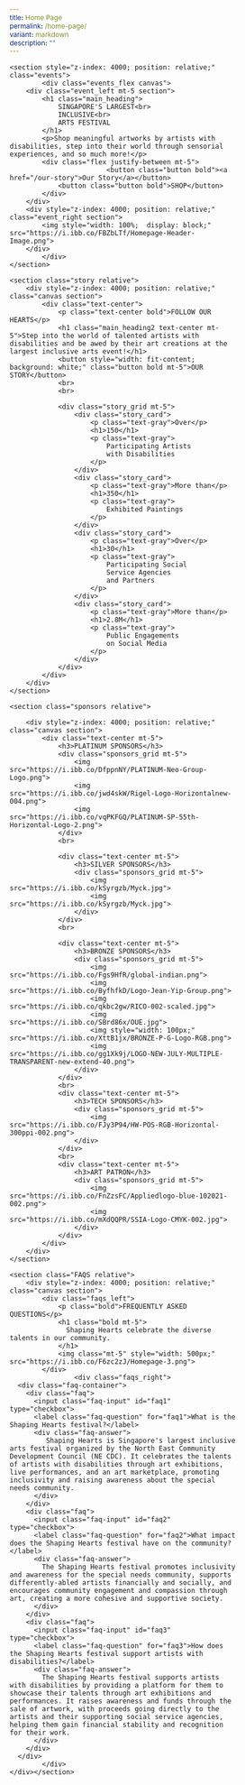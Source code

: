 ```yaml
---
title: Home Page
permalink: /home-page/
variant: markdown
description: ""
---
```

<style>
    @import url('https://fonts.googleapis.com/css2?family=Inter:wght@100..900&display=swap');

    * {
        margin: 0%;
        padding: 0;
        box-sizing: border-box;
        font-family: "Inter", sans-serif;
    }
	
	html {
	width: 100% !important;
	}

    .col.is-offset-2,
    .col.is-offset-2-tablet {
        margin-left: 0% !important;
        width: 100% !important;
    }
	
	.content h1, .content h2, .content h3, .content h4, .content h5 {
	color: black !important;
}

    .hero {
        display: flex;
	     display: none;
        margin-top: -20px !important;
        height: 100vh;
        justify-content: center;
        align-items: center;
        position: relative;
        width: 100%;
        overflow: hidden;
        padding: 20px;
	background: url("https://i.ibb.co/BznXQFQ/Homepage-1.png") no-repeat;
	background-position: center;
    }

    .bp-section-pagetitle {
        display: none;
    }

    .bp-section {
        padding: 0px
    }


    .hero .canvas {
        height: 80vh;
    }

    .relative{
        position: relative;
    }
    
    .hero_img,
    .event_bg,
    .story_bg,
    .sponsors_bg {
        position: absolute;
        height: 100%;
        left: 0%;
        width: 100%;
        top: 0;
    }

  .hero  .text {
        font-weight: bold;
        z-index: 32;
        color: #f5acbe !important;
    }

    .left {
        position: absolute;
        left: 0;
        height: 100%;
        display: flex;
        flex-direction: column;
        justify-content: space-between;
        top: 0;
    }

    .right {
        position: absolute;
        right: 0;
        height: 100%;
        display: flex;
        flex-direction: column;
        justify-content: space-between;
        top: 0;
    }

    .find {
        font-size: 5.5rem;
    }

    .art {
        font-size: 5.5rem;
    }

    .in {
        font-size: 5.5rem;
    }

    .meaning {
        font-size: 5.5rem;
    }

    .center-text {
        transform: translateY(-50%);
        font-size: 1.2rem;
        font-weight: bold;
        color: black;
        font-weight: normal;
    }


    /* 2nd section EVents */
	.events{
	height: 100%;
	width: 100%;
	}
	
    .events_flex {
        display: flex;
        justify-content: space-between;
        position: relative;
    }

    .events .event_left {
        width: 34%;
        z-index: 3000;
    }
	
	.bp-container{
	width: 1280px !important;
	max-width: 1280px !important;
	}
	.has-float-btns{
	display:none;
	}

    .event_left p {
        font-size: 1.1rem;
        margin-top: 5px;
        color: gray;
    }

    .events .event_right {
        width: 48%;
    }

    .events .secondimg {
        margin-top: -10px;
    }

    /* Story */
    .story .canvas {
        width: 80%;
    }

    .story_grid {
        display: grid;
        grid-template-columns: repeat(auto-fit, minmax(230px, 1fr));
        gap: 16px;
    }

    .story_card h1 {
        font-size: 3rem;
        font-weight: bold;
        margin: 0px;
    }

    .story p {
        font-size: 1.1rem;
        margin: 0px;
    }


    /* Sponsors */
    .sponsors .canvas {
        width: 70%;
    }

	.button a{
	color: black;
	text-decoration: none;
	}
	
    .sponsors .sponsors_grid {
        display: flex;
        justify-content: center;
        align-items: center;
        flex-wrap: wrap;
        grid-gap: 30px;
    }

	.sponsors h3{
	color: black !important;
	font-weight: bold;
	}
	
    .sponsors_grid img {
        width: 150px;
        font-weight: bold;
        border-radius: 2px;
    }


    /* FAQS */	
    .FAQS .canvas {
    display: flex;
    justify-content: space-between;
    flex-wrap: wrap;
    }
    
  .faq-container {
    max-width: 800px;
    margin: 0 auto;
  }
	
		.faqs_left,
	.faqs_right {
	max-width: 500px;
	}

  .faq {
    border-bottom: 1px solid #ccc;
    margin-bottom: 10px;
  }

  .faq-input {
    display: none;
  }
  
  .FAQS h1{
    font-size: 1.5rem !important;
  }

  .faq-question {
    border-top-right-radius: 10px;
    display: block;
    padding: 15px 10px;
    border-top-left-radius: 10px;
    font-weight: bold;
    cursor: pointer;
    background: #f1f1f1;
    margin: 0;
  }

  .faq-answer {
    max-height: 0;
    overflow: hidden;
    transition: max-height 0.3s ease-out;
    background: #fff;
    padding: 0 15px;
  }

  .faq-input:checked + .faq-question + .faq-answer {
    max-height: 200px;
    padding: 15px 15px;
  }

  .faq-input:checked + .faq-question {
    background: #e0e0e0;
  }

  .faq-question::after {
    content: '▼';
    float: right;
    transition: transform 0.3s ease-out;
  }

  .faq-input:checked + .faq-question::after {
    transform: rotate(180deg);
  }

    /* General */
    body .canvas {
        width: 100%;
        margin-left: auto;
        margin-right: auto;
    }

    .relative {
        position: relative;
    }

    .text-end {
        text-align: end;
    }

    .text-center {
        text-align: center;
    }

    .main_heading {
        font-size: 3.5rem;
        line-height: 1.4;
        font-weight: bold;
    }

    .main_heading2 {
        font-size: 3rem;
        font-weight: bold;
    }

    .section {
        padding: 70px 0px;
    }

    .button {
        background: white;
        border: 1.99px solid rgba(0, 0, 0, 1);
        border-radius: 20px;
        padding: 12.5px 30px;
        width: 45%;
        transition: 0.2s all ease;
        cursor: pointer;
	text-decoration: none;
	color: black;
    }

    .button:hover {
        background: black;
        color: white;
    }

    .flex {
        display: flex;
    }

    .justify-between {
        justify-content: space-between;
    }

    .bold {
        font-weight: bold;
    }

    .mt-5 {
        margin-top: 20px;
    }


    .bg_gray {
        background-color: rgba(244, 244, 244, 1);
    }

    .text-gray {
        color: rgb(78, 78, 78);
    }


	@media (max-width: 1280px) {
	.bp-container{
	width: 100% !important;
}
	}
	
    @media (max-width: 700px) {
	.hero{
	background: none;
	}
	
	.section{
	padding: 50px 0px;
	}
        .faqs_left,
        .faqs_right {
            width: 100%;
            max-width: 100%;
            text-align: center;
        }

        .faqs_left img {
            width: 100%;
        }

        .button {
            padding: 12.5px 20px;
        }

       body  .canvas {
            width: 90% !important;
        }

        .events_flex {
            flex-direction: column-reverse;
        }

        .event_right,
        .event_left {
            width: 100% !important;
        }

        .main_heading {
            font-size: 3rem;
            line-height: normal;
        }    

        .hero {
            min-height: 89vh;
            padding: 20px 10px;
        }

        .hero .canvas {
            height: auto;
        }

        .left {
            position: static;
            height: 100%;
            display: block;
        }

        .right {
            position: static;
            height: 100%;
            display: block;
        }

        .art {
            text-align: start;
        }

        .meaning,
        .art,
        .in,
        .find {
            font-size: 4rem;
        }

        .center-text {
            transform: translateY(0%);
            font-size: 1.2rem;
        }

        .main_heading {
            font-size: 2.5rem;
        }

        .main_heading2 {
            font-size: 2rem;
        }
    }
</style>
<section>
	<section class="hero">
        <div class="canvas relative">
            <div class="hero_box">
                <div class="left">
                    <h1 class="text find">FIND</h1>
                    <p class="center-text">
                        Meaningful Art<br>
                        Made by Artists<br>
                        With Disabilities
                    </p>
                    <div class="text in">IN</div>
                </div>
                <div class="right">
                    <h1 class="text art text-end">ART</h1>
                    <h1 class="text meaning">MEANING</h1>
                </div>
            </div>
        </div>
    </section>

    <section style="z-index: 4000; position: relative;" class="events">
			<div class="events_flex canvas">
        <div class="event_left mt-5 section">
            <h1 class="main_heading">
                SINGAPORE'S LARGEST<br>
                INCLUSIVE<br>
                ARTS FESTIVAL
            </h1>
            <p>Shop meaningful artworks by artists with disabilities, step into their world through sensorial experiences, and so much more!</p>
            <div class="flex justify-between mt-5">
							<button class="button bold"><a href="/our-story">Our Story</a></button>
                <button class="button bold">SHOP</button>
            </div>
        </div>
        <div style="z-index: 4000; position: relative;" class="event_right section">
            <img style="width: 100%;  display: block;" src="https://i.ibb.co/FBZbLTf/Homepage-Header-Image.png">
        </div>
			</div>
    </section>

    <section class="story relative">
        <div style="z-index: 4000; position: relative;" class="canvas section">
            <div class="text-center">
                <p class="text-center bold">FOLLOW OUR HEARTS</p>
                <h1 class="main_heading2 text-center mt-5">Step into the world of talented artists with disabilities and be awed by their art creations at the largest inclusive arts event!</h1>
                <button style="width: fit-content; background: white;" class="button bold mt-5">OUR STORY</button>
                <br>
                <br>

                <div class="story_grid mt-5">
                    <div class="story_card">
                        <p class="text-gray">Over</p>
                        <h1>150</h1>
                        <p class="text-gray">
                            Participating Artists
                            with Disabilities
                        </p>
                    </div>
                    <div class="story_card">
                        <p class="text-gray">More than</p>
                        <h1>350</h1>
                        <p class="text-gray">
                            Exhibited Paintings
                        </p>
                    </div>
                    <div class="story_card">
                        <p class="text-gray">Over</p>
                        <h1>30</h1>
                        <p class="text-gray">
                            Participating Social
                            Service Agencies
                            and Partners
                        </p>
                    </div>
                    <div class="story_card">
                        <p class="text-gray">More than</p>
                        <h1>2.8M</h1>
                        <p class="text-gray">
                            Public Engagements
                            on Social Media
                        </p>
                    </div>
                </div>
            </div>
        </div>
    </section>

    <section class="sponsors relative">

        <div style="z-index: 4000; position: relative;" class="canvas section">
            <div class="text-center mt-5">
                <h3>PLATINUM SPONSORS</h3>
                <div class="sponsors_grid mt-5">
                    <img src="https://i.ibb.co/DfppnNY/PLATINUM-Neo-Group-Logo.png">
                    <img src="https://i.ibb.co/jwd4skW/Rigel-Logo-Horizontalnew-004.png">
                    <img src="https://i.ibb.co/vqPKFGQ/PLATINUM-SP-55th-Horizontal-Logo-2.png">
                </div>
                <br>

                <div class="text-center mt-5">
                    <h3>SILVER SPONSORS</h3>
                    <div class="sponsors_grid mt-5">
                        <img src="https://i.ibb.co/kSyrgzb/Myck.jpg">
                        <img src="https://i.ibb.co/kSyrgzb/Myck.jpg">
                    </div>
                </div>
                <br>

                <div class="text-center mt-5">
                    <h3>BRONZE SPONSORS</h3>
                    <div class="sponsors_grid mt-5">
                        <img src="https://i.ibb.co/Fgs9HfR/global-indian.png">
                        <img src="https://i.ibb.co/ByfhfkD/Logo-Jean-Yip-Group.png">
                        <img src="https://i.ibb.co/qkbc2gw/RICO-002-scaled.jpg">
                        <img src="https://i.ibb.co/SBrd86x/OUE.jpg">
                        <img style="width: 100px;" src="https://i.ibb.co/XttB1jx/BRONZE-P-G-Logo-RGB.png">
                        <img src="https://i.ibb.co/gg1Xk9j/LOGO-NEW-JULY-MULTIPLE-TRANSPARENT-new-extend-40.png">
                    </div>
                </div>
                <br>
                <div class="text-center mt-5">
                    <h3>TECH SPONSORS</h3>
                    <div class="sponsors_grid mt-5">
                        <img src="https://i.ibb.co/FJy3P94/HW-POS-RGB-Horizontal-300ppi-002.png">
                    </div>
                </div>
                <br>
                <div class="text-center mt-5">
                    <h3>ART PATRON</h3>
                    <div class="sponsors_grid mt-5">
                        <img src="https://i.ibb.co/FnZzsFC/Appliedlogo-blue-102021-002.png">
                        <img src="https://i.ibb.co/mXdQQPR/SSIA-Logo-CMYK-002.jpg">
                    </div>
                </div>
            </div>
        </div>
    </section>

    <section class="FAQS relative">
        <div style="z-index: 4000; position: relative;" class="canvas section">
            <div class="faqs_left">
                <p class="bold">FREQUENTLY ASKED QUESTIONS</p>
                <h1 class="bold mt-5">
                  Shaping Hearts celebrate the diverse talents in our community.
                </h1>
                <img class="mt-5" style="width: 500px;" src="https://i.ibb.co/F6zc2zJ/Homepage-3.png">
            </div>
					<div class="faqs_right">
      <div class="faq-container">
        <div class="faq">
          <input class="faq-input" id="faq1" type="checkbox">
          <label class="faq-question" for="faq1">What is the Shaping Hearts festival?</label>
          <div class="faq-answer">
             Shaping Hearts is Singapore's largest inclusive arts festival organized by the North East Community Development Council (NE CDC). It celebrates the talents of artists with disabilities through art exhibitions, live performances, and an art marketplace, promoting inclusivity and raising awareness about the special needs community.
          </div>
        </div>
        <div class="faq">
          <input class="faq-input" id="faq2" type="checkbox">
          <label class="faq-question" for="faq2">What impact does the Shaping Hearts festival have on the community?</label>
          <div class="faq-answer">
            The Shaping Hearts festival promotes inclusivity and awareness for the special needs community, supports differently-abled artists financially and socially, and encourages community engagement and compassion through art, creating a more cohesive and supportive society.
          </div>
        </div>
        <div class="faq">
          <input class="faq-input" id="faq3" type="checkbox">
          <label class="faq-question" for="faq3">How does the Shaping Hearts festival support artists with disabilities?</label>
          <div class="faq-answer">
            The Shaping Hearts festival supports artists with disabilities by providing a platform for them to showcase their talents through art exhibitions and performances. It raises awareness and funds through the sale of artwork, with proceeds going directly to the artists and their supporting social service agencies, helping them gain financial stability and recognition for their work.
          </div>
        </div>
      </div>
			</div>
    </div></section>
</section>